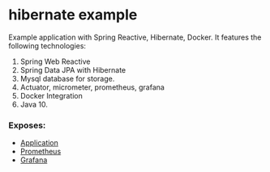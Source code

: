 # hibernate example

Example application with Spring Reactive, Hibernate, Docker.
It features the following technologies:

1. Spring Web Reactive
2. Spring Data JPA with Hibernate
3. Mysql database for storage.
4. Actuator, micrometer, prometheus, grafana
5. Docker Integration
6. Java 10.

### Exposes:
* [Application](http://localhost:8081/customers)
* [Prometheus](http://localhost:9090)
* [Grafana](http://localhost:3000/)

